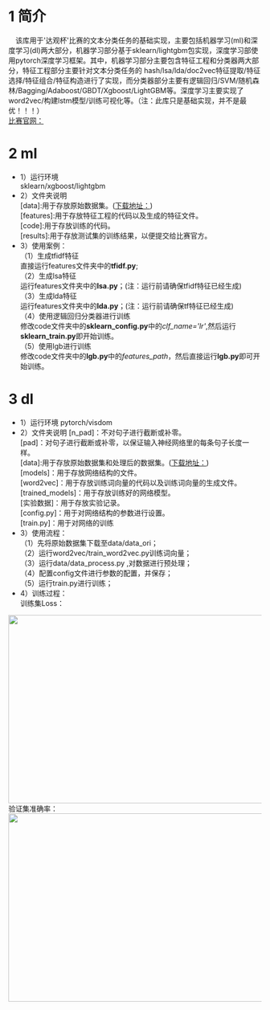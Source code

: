 # 1 简介
&#8195;该库用于'达观杯'比赛的文本分类任务的基础实现，主要包括机器学习(ml)和深度学习(dl)两大部分，机器学习部分基于sklearn/lightgbm包实现，深度学习部使用pytorch深度学习框架。其中，机器学习部分主要包含特征工程和分类器两大部分，特征工程部分主要针对文本分类任务的 hash/lsa/lda/doc2vec特征提取/特征选择/特征组合/特征构造进行了实现，而分类器部分主要有逻辑回归/SVM/随机森林/Bagging/Adaboost/GBDT/Xgboost/LightGBM等。深度学习主要实现了word2vec/构建lstm模型/训练可视化等。（注：此库只是基础实现，并不是最优！！！）<br>
[比赛官网：](http://www.dcjingsai.com/common/cmpt/“达观杯”文本智能处理挑战赛_竞赛信息.html)
# 2 ml
- 1）运行环境<br>
sklearn/xgboost/lightgbm<br>
- 2）文件夹说明<br>
[data]:用于存放原始数据集。([下载地址：](https://pan.baidu.com/s/17UjEEcB2taT_HvU1FC1bCQ))<br>
[features]:用于存放特征工程的代码以及生成的特征文件。<br>
[code]:用于存放训练的代码。<br>
[results]:用于存放测试集的训练结果，以便提交给比赛官方。<br>
- 3）使用案例：<br>
（1）生成tfidf特征<br>
直接运行features文件夹中的**tfidf.py**;<br>
（2）生成lsa特征<br>
运行features文件夹中的**lsa.py**；(注：运行前请确保tfidf特征已经生成)<br>
（3）生成lda特征<br>
运行features文件夹中的**lda.py**；(注：运行前请确保tf特征已经生成)<br>
（4）使用逻辑回归分类器进行训练<br>
修改code文件夹中的**sklearn_config.py**中的*clf_name='lr'*,然后运行**sklearn_train.py**即开始训练。<br>
（5）使用lgb进行训练<br>
修改code文件夹中的**lgb.py**中的*features_path*，然后直接运行**lgb.py**即可开始训练。<br>
# 3 dl
- 1）运行环境
pytorch/visdom
- 2）文件夹说明
[n_pad]：不对句子进行截断或补零。<br>
[pad]：对句子进行截断或补零，以保证输入神经网络里的每条句子长度一样。<br>
  [data]:用于存放原始数据集和处理后的数据集。([下载地址：](https://pan.baidu.com/s/17UjEEcB2taT_HvU1FC1bCQ))<br>
  [models]：用于存放网络结构的文件。<br>
  [word2vec]：用于存放训练词向量的代码以及训练词向量的生成文件。<br>
  [trained_models]：用于存放训练好的网络模型。<br>
  [实验数据]：用于存放实验记录。<br>
  [config.py]：用于对网络结构的参数进行设置。<br>
  [train.py]：用于对网络的训练
- 3）使用流程：<br>
（1）先将原始数据集下载至data/data_ori；<br>
（2）运行word2vec/train_word2vec.py训练词向量；<br>
（3）运行data/data_process.py ,对数据进行预处理；<br>
（4）配置config文件进行参数的配置，并保存；<br>
（5）运行train.py进行训练；<br>
- 4）训练过程：<br>
训练集Loss：<br>
<div align=center><img width="584" height="375" src="https://github.com/MLjian/TextClassificationImplement/blob/master/dl/n_pad/实验数据/loss.png"/></div>
验证集准确率：<br>
<div align=center><img width="584" height="375" src="https://github.com/MLjian/TextClassificationImplement/blob/master/dl/n_pad/实验数据/acc.png"/></div>


